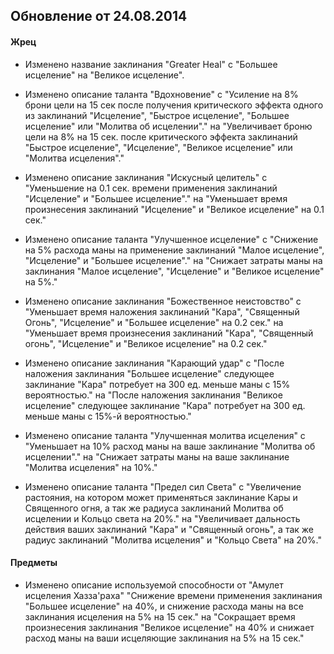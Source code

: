 ## Обновление от 24.08.2014

#### Жрец
 
- Изменено название заклинания "Greater Heal" с "Большее исцеление" на "Великое исцеление".
 
- Изменено описание таланта "Вдохновение" с
"Усиление на 8% брони цели на 15 сек после получения критического эффекта одного из заклинаний "Исцеление", "Быстрое исцеление", "Большее исцеление" или  "Молитва об исцелении"." на
"Увеличивает броню цели на 8% на 15 сек. после критического эффекта заклинаний "Быстрое исцеление", "Исцеление", "Великое исцеление" или "Молитва исцеления"."
 
- Изменено описание заклинания "Искусный целитель" с 
"Уменьшение на 0.1 сек. времени применения заклинаний "Исцеление" и "Большее исцеление"." на
"Уменьшает время произнесения заклинаний "Исцеление" и "Великое исцеление" на 0.1 сек."
 
- Изменено описание таланта "Улучшенное исцеление" с 
"Снижение на 5% расхода маны на применение заклинаний "Малое исцеление", "Исцеление" и "Большее исцеление"." на
"Снижает затраты маны на заклинания "Малое исцеление", "Исцеление" и "Великое исцеление" на 5%."
 
- Изменено описание заклинания "Божественное неистовство" с
"Уменьшает время наложения заклинаний "Кара", "Священный Огонь", "Исцеление" и "Большее исцеление" на 0.2 сек." на
"Уменьшает время произнесения заклинаний "Кара", "Священный огонь", "Исцеление" и "Великое исцеление" на 0.2 сек."
 
- Изменено описание заклинания "Карающий удар" с
"После наложения заклинания "Большее исцеление" следующее заклинание "Кара" потребует на 300 ед. меньше маны с 15% вероятностью." на
"После наложения заклинания "Великое исцеление" следующее заклинание "Кара" потребует на 300 ед. меньше маны с 15%-й вероятностью."
 
- Изменено описание таланта "Улучшенная молитва исцеления" с
"Уменьшает на 10% расход маны на ваше заклинание "Молитва об исцелении"." на
"Снижает затраты маны на ваше заклинание "Молитва исцеления" на 10%."
 
- Изменено описание таланта "Предел сил Света" с
"Увеличение растояния, на котором может применяться заклинание Кары и Священного огня, а так же радиуса заклинаний Молитва об исцелении и Кольцо света на 20%." на
"Увеличивает дальность действия ваших заклинаний "Кара" и "Священный огонь", а так же радиус заклинаний "Молитва исцеления" и "Кольцо Света" на 20%."
 
 
#### Предметы
 
- Изменено описание используемой способности от "Амулет исцеления Хазза'раха"
"Снижение времени применения заклинания "Большее исцеление" на 40%, и снижение расхода маны на все заклинания исцеления на 5% на 15 сек." на
"Сокращает время произнесения заклинания "Великое исцеление" на 40% и снижает расход маны на ваши исцеляющие заклинания на 5% на 15 сек."